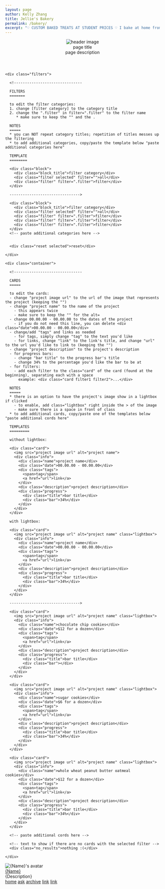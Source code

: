```yaml
---
layout: page
author: Kelly Zhang
title: Jellie's Bakery
permalink: /bakery/
excerpt: "♡ CUSTOM BAKED TREATS AT STUDENT PRICES ♡ I bake at home from scratch and would love to share some of my treats with you! Serving Kitchener-Waterloo area."
---
```


<!DOCTYPE html>
<html lang="en" dir="ltr">

<!----------------------------------------------------

credits:

- isotope.js and imagesLoaded by Metafizzy

- showcase page by annasthms (april 2, 2019)
  more info @ https://annasthms.tumblr.com/more/page/06
  made for coding cabin's gridmania challenge


rules:

1. don't remove the credit
2. don't steal/claim as yours
3. don't use as a base code

thank you!! ♡♡♡

----------------------------------------------------->

<head>
  <meta charset="utf-8">
  <title>projects</title>
  <meta name="viewport" content="width=device-width, initial-scale=1">
  <style media="screen">
  @import url('https://fonts.googleapis.com/css?family=Maven+Pro');

  *,
  *::after,
  *::before {
    -webkit-box-sizing : border-box;
    box-sizing         : border-box;
    position           : relative;
  }

  /* EDIT THESE OPTIONS - they should be self-explanatory */
  body {
    --font-size                    : 16px;
    --text                         : #0a0203;
    --links                        : #ca6a89;
    --link-hover                   : #222;
    --page-background              : #fff;
    --header-background            : #fcfafa;
    --header-image-width           : 200px;
    --header-accent                : #4E3131;
    --filter-accent                : #4E3131;
    --filter-title-text            : #fff;
    --card-width                   : 300px;
    --card-spacing                 : 2em;
    --card-background              : #fcfafa;
    --card-tags-background         : #4E3131;
    --card-tags-text               : #fff;
    --card-progress-bar            : #4E3131;
    --card-progress-bar-height     : 3px;
    --card-progress-bar-background : rgba(78, 49, 49, 0.35);
    --footer-avatar-size           : 100px;
    --footer-accent                : #4E3131;
    --footer-link-text             : #fff;
  }

  body {
    margin                  : 0;
    color                   : var(--text);
    overflow-x              : hidden;
    background-color        : #fff;
    background-color        : var(--page-background);
    font-family             : "Maven Pro",
                              sans-serif;
    font-size               : var(--font-size);
    -webkit-font-smoothing  : antialiased;
    -moz-osx-font-smoothing : grayscale;
    line-height             : 1.5em;
  }

  a {
    color           : #068570;
    color           : var(--links);
    outline         : none;
    text-decoration : none;
  }

  a:focus,
  a:hover {
    color   : var(--link-hover);
    outline : none;
  }

  img {
    display    : block;
    max-width  : 100%;
    height     : auto;
    object-fit : cover;
  }

  p:first-child {
    margin-top : 0;
  }

  p:last-child {
    margin-bottom : 0;
  }

  header {
    display               : grid;
    width                 : 800px;
    max-width             : 95%;
    margin                : 5em auto;
    grid-template-columns : var(--header-image-width) auto;
  }

  header > img {
    width  : var(--header-image-width);
    height : 100%;
  }

  .page_info {
    padding    : 2em;
    background : var(--header-background);
  }

  img + .page_info {
    padding-left : 1.5em;
  }

  img + .page_info::before {
    content           : '';
    display           : block;
    position          : absolute;
    top               : 0;
    left              : 0;
    left              : calc(-1 * 6.992681194% / 4);
    width             : 6.992681194%;
    height            : 100%;
    background        : var(--header-background);
    -ms-transform     : skewX(-4deg);
    -webkit-transform : skewX(-4deg);
    transform         : skewX(-4deg);
  }

  .page_title {
    margin-bottom : 0.35em;
    color         : var(--header-accent);
    font-size     : 1.25em;
    font-weight   : bold;
  }

  .page_title a {
    color : var(--header-accent);
  }

  .filters {
    margin     : 3em auto;
    text-align : center;
  }

  .filters > div:not(:last-child) {
    margin-bottom : 0.35em;
  }

  .filters .block div {
    display : inline-block;
  }

  .filters .block .block_title {
    margin-right : 0.75em;
    padding      : 0.3em 0.45em;
    color        : var(--filter-title-text);
    background   : var(--filter-accent);
    line-height  : 1.35em;
  }

  .filters .block .filter {
    cursor : pointer;
  }

  .filters .block .filter:not(:last-child) {
    margin-right : 0.35em;
  }

  .filters .filter.selected {
    color       : var(--filter-accent);
    font-weight : bold;
  }

  .filters .reset {
    display            : inline-block;
    margin-top         : 0.5em;
    padding            : 0.3em 0.45em;
    color              : var(--filter-title-text);
    opacity            : 1;
    background         : var(--filter-accent);
    text-transform     : uppercase;
    font-size          : 0.8em;
    line-height        : 1.35em;
    -o-transition      : 0.25s opacity;
    -webkit-transition : 0.25s opacity;
    transition         : 0.25s opacity;
    cursor             : pointer;
  }

  .filters .reset:not(.selected):hover {
    opacity : 0.9;
  }

  .filters .reset.selected {
    opacity     : 0.65;
    user-select : none;
    cursor      : not-allowed;
  }

  .container {
    margin             : 0 auto;
    -o-transition      : 0.25s width;
    -webkit-transition : 0.25s width;
    transition         : 0.25s width;
  }

  .card {
    width                       : var(--card-width);
    max-width                   : calc(100vw - var(--card-spacing) * 2);
    margin                      : calc(var(--card-spacing) + 1.5em) var(--card-spacing) var(--card-spacing);
    opacity                     : 0;
    -o-transition-property      : opacity,
                                  margin;
    -webkit-transition-property : opacity,
                                  margin;
    transition-property         : opacity,
                                  margin;
    -o-transition-duration      : 0.35s;
    -webkit-transition-duration : 0.35s;
    transition-duration         : 0.35s;
  }

  .container.show .card {
    margin  : var(--card-spacing);
    opacity : 1;
  }

  .card img.lightbox {
    cursor : zoom-in;
  }

  .info {
    padding    : 1em 1.5em 1.5em;
    background : var(--card-background);
  }

  .info:first-child {
    padding-top : 1.5em;
  }

  img + .info::before {
    content           : '';
    display           : block;
    position          : absolute;
    top               : 0;
    top               : calc(-1 * var(--card-width) * 0.06992681194 / 2);
    left              : 0;
    width             : 100%;
    height            : calc(350px * 0.06992681194);
    height            : calc(var(--card-width) * 0.06992681194);
    background        : var(--card-background);
    -ms-transform     : skewY(-4deg);
    -webkit-transform : skewY(-4deg);
    transform         : skewY(-4deg);
  }

  .card img.lightbox + .info::after {
    content       : '+';
    display       : block;
    position      : absolute;
    top           : -0.6em;
    left          : -0.4em;
    width         : 1.2em;
    height        : 1.2em;
    padding       : 0.1em;
    color         : var(--card-tags-text);
    border-radius : 100%;
    background    : var(--card-tags-background);
    text-align    : center;
    font-size     : 1.5em;
    line-height   : 0.9em;
  }

  .info div:last-child {
    margin-bottom : 0;
  }

  .name {
    margin-bottom : 0.15em;
    font-size     : 1.3em;
    font-weight   : bold;
  }

  .date {
    margin-bottom  : 0.65em;
    font-size      : 0.8em;
    letter-spacing : 1px;
  }

  .tags {
    margin-bottom : 0.25em;
  }

  .name + .tags {
    margin-top : 1em;
  }

  .tags a,
  .tags span {
    display       : inline-block;
    margin-right  : 0.5em;
    margin-bottom : 0.5em;
    padding       : 0.35em 0.6em;
    color         : var(--card-tags-text);
    border-radius : 0.65em;
    background    : var(--card-tags-background);
    font-size     : 0.8em;
    line-height   : 1.35em;
  }

  .tags span {
    cursor : default;
  }

  .tags a {
    text-decoration    : underline;
    -o-transition      : 0.25s background;
    -webkit-transition : 0.25s background;
    transition         : 0.25s background;
  }

  .tags a:hover {
    background : var(--links);
  }

  .progress {
    margin-top : 1em;
  }

  .progress .title {
    color          : var(--card-progress-bar);
    text-transform : uppercase;
    font-size      : 0.75em;
    line-height    : 1.35em;
  }

  .progress .bar {
    width      : 100%;
    height     : var(--card-progress-bar-height);
    background : var(--card-progress-bar-background);
  }

  .progress .bar .bar_prog {
    height     : 100%;
    background : var(--card-progress-bar);
  }

  .no_results {
    display    : none;
    text-align : center;
  }

  footer {
    display               : grid;
    width                 : 800px;
    max-width             : 95%;
    margin                : 3em auto 5em;
    align-items           : start;
    grid-template-columns : var(--footer-avatar-size) auto;
  }

  footer > img {
    width  : var(--footer-avatar-size);
    height : var(--footer-avatar-size);
  }

  .blog_info {
    padding : 0 2em;
  }

  .username {
    margin-bottom : 0.35em;
    color         : var(--footer-accent);
    font-size     : 1.15em;
    font-weight   : bold;
  }

  .username a {
    color : var(--footer-accent);
  }

  .username a:hover {
    color : var(--link-hover);
  }

  .description {
    margin-bottom : 0.5em;
  }

  .links a {
    margin-right    : 0.5em;
    color           : var(--footer-accent);
    text-decoration : underline;
    font-weight     : bold;
  }

  .links a:hover {
    color : var(--link-hover);
  }

  div#lightbox {
    display    : none;
    position   : fixed;
    top        : 0;
    right      : 0;
    bottom     : 0;
    left       : 0;
    background : #fff;
  }

  div#lightbox img {
    position          : absolute;
    top               : 50%;
    left              : 50%;
    width             : auto;
    max-width         : 80%;
    height            : auto;
    max-height        : 80%;
    -ms-transform     : translate(-50%, -50%);
    -webkit-transform : translate(-50%, -50%);
    transform         : translate(-50%, -50%);
  }

  iframe.tmblr-iframe.iframe-controls--desktop {
    margin           : 0.5em;
    filter           : invert(1);
    transform        : scale(0.7);
    transform-origin : top right;
  }

  @media
    screen
    and (max-width : 600px) {
    header {
      display    : block;
      margin-top : 1em;
    }

    header > img {
      display : none;
    }

    .page_info {
      background : var(--page-background);
    }

    .page_info::before {
      display : none !important;
    }

    footer {
      display : block;
    }

    footer > img {
      display : none;
    }
  }
  </style>
</head>

<body>

  <!-------------------------------

  HEADER
  ======

  to edit the header:
  - change "header image url" to the url of the header image you want (keep the "")
  - change "page title" to the page's title
  - change "page description" to the page's description

  -------------------------------->

  <header>
    <img src="header image url" alt="header image">
    <div class="page_info">
      <div class="page_title">page title</div>
      <div class="page_description">page description</div>
    </div>
  </header>

  <main>

    <div class="filters">

      <!-------------------------------

      FILTERS
      =======

      to edit the filter categories:
      1. change [filter category] to the category title
      2. change the ".filter" in filter=".filter" to the filter name
         * make sure to keep the "" and the .

      NOTES
      =====
      * you can NOT repeat category titles; repetition of titles messes up the filtering
      * to add additional categories, copy/paste the template below "paste additional categories here"

      TEMPLATE
      ========

      <div class="block">
        <div class="block_title">filter category</div>
        <div class="filter selected" filter="">all</div>
        <div class="filter" filter=".filter">filter</div>
      </div>

      -------------------------------->

      <div class="block">
        <div class="block_title">filter category</div>
        <div class="filter selected" filter="">all</div>
        <div class="filter" filter=".filter">filter</div>
        <div class="filter" filter=".filter">filter</div>
        <div class="filter" filter=".filter">filter</div>
      </div>
      <!-- paste additional categories here -->


      <div class="reset selected">reset</div>

    </div>

    <div class="container">

      <!-------------------------------

      CARDS
      =====

      to edit the cards:
      - change "project image url" to the url of the image that represents the project (keeping the "")
      - change "project name" to the name of the project
        - this appears twice
        - make sure to keep the "" for the alt=
      - change 00.00.00 - 00.00.00 to the dates of the project
        - if you do not need this line, you can delete <div class="date">00.00.00 - 00.00.00</div>
      - change/add "tags" and links as needed
        - for tags, simply change "tag" to the text you'd like
        - for links, change "link" to the link's title, and change "url" to the url you'd like to link to (keeping the "")
      - change "project description" to the project's description
      - for progress bars:
        - change "bar title" to the progress bar's title
        - change 34% to the percentage you'd like the bar to be at
      - for filters:
        - add each filter to the class="card" of the card (found at the beginning), separating each with a space
          example: <div class="card filter1 filter2">...</div>

      NOTES
      =====
      * there is an option to have the project's image show in a lightbox if clicked
        - to enable, add class="lightbox" right inside the > of the image
        - make sure there is a space in front of class
      * to add additional cards, copy/paste one of the templates below "paste additional cords here"

      TEMPLATES
      =========

      without lightbox:

      <div class="card">
        <img src="project image url" alt="project name">
        <div class="info">
          <div class="name">project name</div>
          <div class="date">00.00.00 - 00.00.00</div>
          <div class="tags">
            <span>tag</span>
            <a href="url">link</a>
          </div>
          <div class="description">project description</div>
          <div class="progress">
            <div class="title">bar title</div>
            <div class="bar">34%</div>
          </div>
        </div>
      </div>

      with lightbox:

      <div class="card">
        <img src="project image url" alt="project name" class="lightbox">
        <div class="info">
          <div class="name">project name</div>
          <div class="date">00.00.00 - 00.00.00</div>
          <div class="tags">
            <span>tag</span>
            <a href="url">link</a>
          </div>
          <div class="description">project description</div>
          <div class="progress">
            <div class="title">bar title</div>
            <div class="bar">34%</div>
          </div>
        </div>
      </div>

      -------------------------------->

      <div class="card">
        <img src="project image url" alt="project name" class="lightbox">
        <div class="info">
          <div class="name">chocolate chip cookies</div>
          <div class="date">$12 for a dozen</div>
          <div class="tags">
            <span>tag</span>
            <a href="url">link</a>
          </div>
          <div class="description">project description</div>
          <div class="progress">
            <div class="title">bar title</div>
            <div class="bar"></div>
          </div>
        </div>
      </div>

      <div class="card">
        <img src="project image url" alt="project name" class="lightbox">
        <div class="info">
          <div class="name">sugar cookies</div>
          <div class="date">$6 for a dozen</div>
          <div class="tags">
            <span>tag</span>
            <a href="url">link</a>
          </div>
          <div class="description">project description</div>
          <div class="progress">
            <div class="title">bar title</div>
            <div class="bar">34%</div>
          </div>
        </div>
      </div>

      <div class="card">
        <img src="project image url" alt="project name" class="lightbox">
        <div class="info">
          <div class="name">whole wheat peanut butter oatmeal cookies</div>
          <div class="date">$12 for a dozen</div>
          <div class="tags">
            <span>tag</span>
            <a href="url">link</a>
          </div>
          <div class="description">project description</div>
          <div class="progress">
            <div class="title">bar title</div>
            <div class="bar">34%</div>
          </div>
        </div>
      </div>

      <!-- paste additional cords here -->

      <!-- text to show if there are no cards with the selected filter -->
      <div class="no_results">nothing :(</div>

    </div>

  </main>

  <!-------------------------------

  FOOTER
  ======

  the footer should fill in automatically, except for the links
  to edit the links:
  - change "url" to the url you'd like to link to (keep the "")
  - change "link" to the link's title
  - you may add/delete as many links as you'd like

  -------------------------------->

  <footer>
    <img src="{PortraitURL-96}" alt="{Name}'s avatar">
    <div class="blog_info">
      <div class="username"><a href="/">{Name}</a></div>
      <div class="description">{Description}</div>
      <div class="links">
        <a href="/">home</a>
        <a href="/ask">ask</a>
        <a href="/archive">archive</a>
        <a href="url">link</a>
        <a href="url">link</a>
        <!-- add additional blog links here -->
      </div>
    </div>
  </footer>

  <script src="https://unpkg.com/isotope-layout@3/dist/isotope.pkgd.min.js"></script>
  <script src="https://unpkg.com/imagesloaded@4/imagesloaded.pkgd.min.js"></script>
  <script src="https://static.tumblr.com/0podkko/sAipqg9fe/portfolio.js"></script>
  <script type="text/javascript">
    const iso = new Isotope('.container', {
      itemSelector: '.card',
      masonry: {
        horizontalOrder: true,
        fitWidth: true,
        initLayout: false,
      }
    });

    iso.once('layoutComplete', function(items) {
      document.querySelector('.container').className += ' show';
    });

    iso.on('layoutComplete', function(items) {
      if (items.length == 0) document.querySelector('.no_results').style.display = "block";
      else document.querySelector('.no_results').style.display = "none";
    });

    const imgLoad = imagesLoaded('.card');
    imgLoad.on('done', function(instance) {
      iso.layout();
    });
  </script>
</body>

</html>
